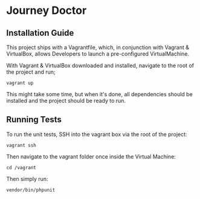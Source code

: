# Journey Doctor

## Installation Guide

This project ships with a Vagrantfile, which, in conjunction with Vagrant & VirtualBox, allows Developers to launch a pre-configured VirtualMachine.

With Vagrant & VirtualBox downloaded and installed, navigate to the root of the project and run;

`vagrant up`

This might take some time, but when it's done, all dependencies should be installed and the project should be ready to run.

## Running Tests

To run the unit tests, SSH into the vagrant box via the root of the project:

`vagrant ssh`

Then navigate to the vagrant folder once inside the Virtual Machine:

`cd /vagrant`

Then simply run:

`vendor/bin/phpunit`
